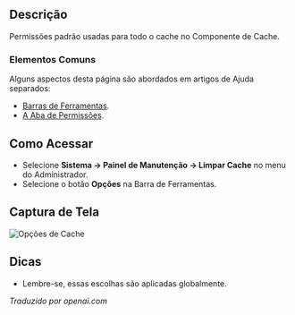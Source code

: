 <!-- Filename: Help4.x:Cache:_Options  / Display title: Cache: Opções -->

## Descrição

Permissões padrão usadas para todo o cache no Componente de Cache.

### Elementos Comuns

Alguns aspectos desta página são abordados em artigos de Ajuda separados:

* [Barras de Ferramentas](jdocmanual?article=help/common-elements/toolbars).
* [A Aba de Permissões](jdocmanual?article=help/common-elements/edit-permissions).

## Como Acessar

- Selecione **Sistema → Painel de Manutenção → Limpar Cache** no menu do Administrador.
- Selecione o botão **Opções** na Barra de Ferramentas.

## Captura de Tela

![Opções de Cache](../../../ptbr/images/maintenance/cache-options.png)

## Dicas

- Lembre-se, essas escolhas são aplicadas globalmente.

*Traduzido por openai.com*


